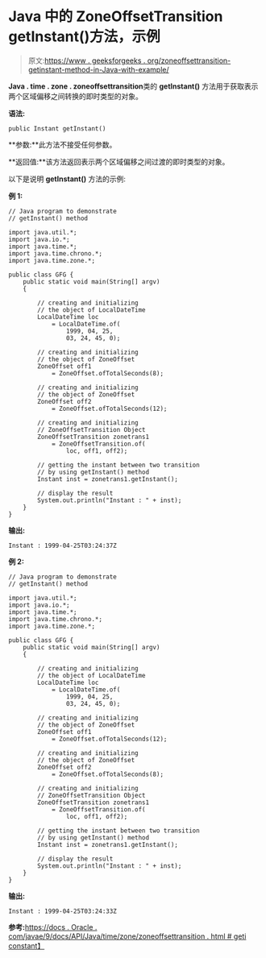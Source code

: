 # Java 中的 ZoneOffsetTransition getInstant()方法，示例

> 原文:[https://www . geeksforgeeks . org/zoneoffsettransition-getinstant-method-in-Java-with-example/](https://www.geeksforgeeks.org/zoneoffsettransition-getinstant-method-in-java-with-example/)

**Java . time . zone . zoneoffsettransition**类的 **getInstant()** 方法用于获取表示两个区域偏移之间转换的即时类型的对象。

**语法:**

```
public Instant getInstant()
```

**参数:**此方法不接受任何参数。

**返回值:**该方法返回表示两个区域偏移之间过渡的即时类型的对象。

以下是说明 **getInstant()** 方法的示例:

**例 1:**

```
// Java program to demonstrate
// getInstant() method

import java.util.*;
import java.io.*;
import java.time.*;
import java.time.chrono.*;
import java.time.zone.*;

public class GFG {
    public static void main(String[] argv)
    {

        // creating and initializing
        // the object of LocalDateTime
        LocalDateTime loc
            = LocalDateTime.of(
                1999, 04, 25,
                03, 24, 45, 0);

        // creating and initializing
        // the object of ZoneOffset
        ZoneOffset off1
            = ZoneOffset.ofTotalSeconds(8);

        // creating and initializing
        // the object of ZoneOffset
        ZoneOffset off2
            = ZoneOffset.ofTotalSeconds(12);

        // creating and initializing
        // ZoneOffsetTransition Object
        ZoneOffsetTransition zonetrans1
            = ZoneOffsetTransition.of(
                loc, off1, off2);

        // getting the instant between two transition
        // by using getInstant() method
        Instant inst = zonetrans1.getInstant();

        // display the result
        System.out.println("Instant : " + inst);
    }
}
```

**输出:**

```
Instant : 1999-04-25T03:24:37Z

```

**例 2:**

```
// Java program to demonstrate
// getInstant() method

import java.util.*;
import java.io.*;
import java.time.*;
import java.time.chrono.*;
import java.time.zone.*;

public class GFG {
    public static void main(String[] argv)
    {

        // creating and initializing
        // the object of LocalDateTime
        LocalDateTime loc
            = LocalDateTime.of(
                1999, 04, 25,
                03, 24, 45, 0);

        // creating and initializing
        // the object of ZoneOffset
        ZoneOffset off1
            = ZoneOffset.ofTotalSeconds(12);

        // creating and initializing
        // the object of ZoneOffset
        ZoneOffset off2
            = ZoneOffset.ofTotalSeconds(8);

        // creating and initializing
        // ZoneOffsetTransition Object
        ZoneOffsetTransition zonetrans1
            = ZoneOffsetTransition.of(
                loc, off1, off2);

        // getting the instant between two transition
        // by using getInstant() method
        Instant inst = zonetrans1.getInstant();

        // display the result
        System.out.println("Instant : " + inst);
    }
}
```

**输出:**

```
Instant : 1999-04-25T03:24:33Z

```

**参考:**[https://docs . Oracle . com/javae/9/docs/API/Java/time/zone/zoneoffsettransition . html # geti constant】](https://docs.oracle.com/javase/9/docs/api/java/time/zone/ZoneOffsetTransition.html#getInstant--)